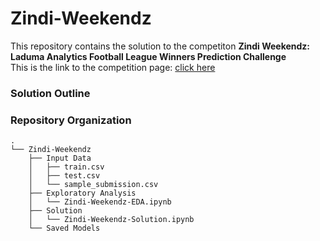 # Zindi-Weekendz

This repository contains the solution to the competiton **Zindi Weekendz: Laduma Analytics Football League Winners Prediction Challenge** <br>
This is the link to the competition page: [click here](https://zindi.africa/competitions/zindi-weekendz-laduma-analytics-football-league-winners-prediction-challenge)

### Solution Outline

### Repository Organization
```
.
└── Zindi-Weekendz
    ├── Input Data
    │   ├── train.csv
    │   ├── test.csv
    │   └── sample_submission.csv
    ├── Exploratory Analysis
    │   └── Zindi-Weekendz-EDA.ipynb
    ├── Solution
    │   └── Zindi-Weekendz-Solution.ipynb
    └── Saved Models
```
